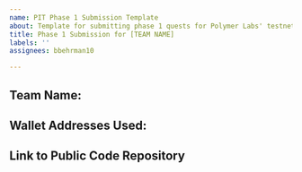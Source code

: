 ```yaml
---
name: PIT Phase 1 Submission Template
about: Template for submitting phase 1 quests for Polymer Labs' testnet
title: Phase 1 Submission for [TEAM NAME]
labels: ''
assignees: bbehrman10

---
```


## Team Name:

## Wallet Addresses Used:

## Link to Public Code Repository
